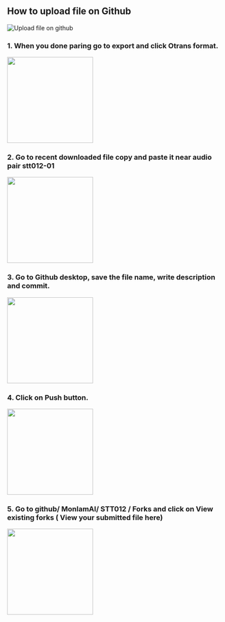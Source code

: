 ## How to upload file on Github

![Upload file on github](https://user-images.githubusercontent.com/109784146/210761437-1ea4eb7b-f60a-4def-94d2-1b5265e5b33f.gif)

### 1. When you done paring go to export and click Otrans format.

<img src="https://user-images.githubusercontent.com/121783571/212667418-106e6a16-d011-415b-aa83-d784949cf12b.PNG" width="200"/>

### 2. Go to recent downloaded file copy and paste it near audio pair stt012-01

<img src="https://user-images.githubusercontent.com/121783571/212659795-782da408-a594-4c54-9e36-98d48ebaa2ce.PNG" width="200"/>

### 3. Go to Github desktop, save the file name, write description and commit.

<img src="https://user-images.githubusercontent.com/121783571/212666450-64578167-3063-4085-b6f5-266fe47892fe.PNG" width="200"/>

### 4. Click on Push button.

<img src="https://user-images.githubusercontent.com/121783571/212669364-9e5f52d5-50a4-4083-8dee-8428d0386d15.PNG" width="200"/>

### 5. Go to github/ MonlamAI/ STT012 / Forks and click on View existing forks ( View your submitted file here)

<img src="https://user-images.githubusercontent.com/121783571/212673983-2779c533-16ee-4009-8482-0d68af0f8422.PNG" width="200"/>




